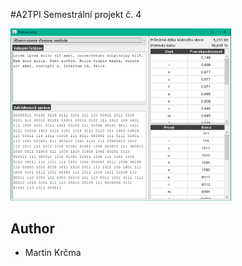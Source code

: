#A2TPI Semestrální projekt č. 4

<img src="https://github.com/0xMartin/EffectiveCodes/blob/master/img/img1.PNG" width=70%>

## Author
* Martin Krčma
